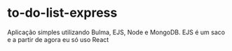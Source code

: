 # to-do-list-express

Aplicação simples utilizando Bulma, EJS, Node e MongoDB. EJS é um saco e a partir de agora eu só uso React
